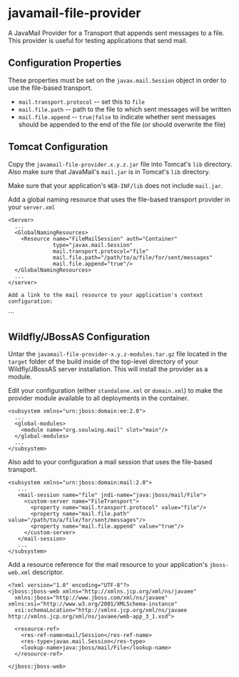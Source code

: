 javamail-file-provider
======================

A JavaMail Provider for a Transport that appends sent messages to a file.  
This provider is useful for testing applications that send mail.

Configuration Properties
------------------------

These properties must be set on the ```javax.mail.Session``` object in order to 
use the file-based transport.

* ```mail.transport.protocol``` -- set this to ```file```
* ```mail.file.path``` -- path to the file to which sent messages will be
  written
* ```mail.file.append``` -- ```true|false``` to indicate whether sent messages
  should be appended to the end of the file (or should overwrite the file)

Tomcat Configuration
--------------------

Copy the ```javamail-file-provider.x.y.z.jar``` file into Tomcat's ```lib```
directory.  Also make sure that JavaMail's ```mail.jar``` is in Tomcat's 
```lib``` directory.

Make sure that your application's ```WEB-INF/lib``` does not include 
```mail.jar```.

Add a global naming resource that uses the file-based transport provider in
your ```server.xml```

```
<Server>
  ...
  <GlobalNamingResources>
    <Resource name="FileMailSession" auth="Container"
              type="javax.mail.Session"
              mail.transport.protocol="file" 
              mail.file.path="/path/to/a/file/for/sent/messages" 
              mail.file.append="true"/>
  </GlobalNamingResources>
  ...
</server>

Add a link to the mail resource to your application's context configuration:

```
<Context>

  <ResourceLink name="mail/Session"
    global="FileMailSession"
    type="javax.mail.Session"/>

</Context>
```

Wildfly/JBossAS Configuration
-----------------------------

Untar the ```javamail-file-provider-x.y.z-modules.tar.gz``` file located in the 
```target``` folder of the build inside of the top-level directory of your
Wildfly/JBossAS server installation.  This will install the provider as a
module.

Edit your configuration (either ```standalone.xml``` or ```domain.xml```) to
make the provider module available to all deployments in the container.

```
<subsystem xmlns="urn:jboss:domain:ee:2.0">
  ...
  <global-modules>
    <module name="org.soulwing.mail" slot="main"/>
  </global-modules>
  ...
</subsystem>
```

Also add to your configuration a mail session that uses the file-based 
transport.

```
<subsystem xmlns="urn:jboss:domain:mail:2.0">
   ...
   <mail-session name="file" jndi-name="java:jboss/mail/File">
     <custom-server name="FileTransport">
       <property name="mail.transport.protocol" value="file"/>
       <property name="mail.file.path" value="/path/to/a/file/for/sent/messages"/>
       <property name="mail.file.append" value="true"/>
     </custom-server>
   </mail-session>
   ...
</subsystem>
```

Add a resource reference for the mail resource to your application's 
```jboss-web.xml``` descriptor.

```
<?xml version="1.0" encoding="UTF-8"?>
<jboss:jboss-web xmlns="http://xmlns.jcp.org/xml/ns/javaee"
  xmlns:jboss="http://www.jboss.com/xml/ns/javaee" xmlns:xsi="http://www.w3.org/2001/XMLSchema-instance"
  xsi:schemaLocation="http://xmlns.jcp.org/xml/ns/javaee http://xmlns.jcp.org/xml/ns/javaee/web-app_3_1.xsd">

  <resource-ref>
    <res-ref-name>mail/Session</res-ref-name>
    <res-type>javax.mail.Session</res-type>
    <lookup-name>java:jboss/mail/File</lookup-name>
  </resource-ref>

</jboss:jboss-web>
```

 


